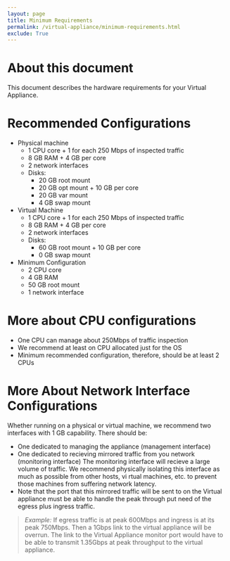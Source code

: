 ```yaml
---
layout: page
title: Minimum Requirements
permalink: /virtual-appliance/minimum-requirements.html
exclude: True
---
```


# About this document

This document describes the hardware requirements for your Virtual Appliance.

# Recommended Configurations
* Physical machine
    * 1 CPU core + 1 for each 250 Mbps of inspected traffic
    * 8 GB RAM + 4 GB per core
    * 2 network interfaces
    * Disks:
        * 20 GB root mount
        * 20 GB opt mount + 10 GB per core
        * 20 GB var mount
        * 4 GB swap mount
* Virtual Machine
    * 1 CPU core + 1 for each 250 Mbps of inspected traffic
    * 8 GB RAM + 4 GB per core 
    * 2 network interfaces
    * Disks:
        * 60 GB root mount + 10 GB per core
        * 0 GB swap mount
* Minimum Configuration
    * 2 CPU core
    * 4 GB RAM
    * 50 GB root mount
    * 1 network interface

# More about CPU configurations
* One CPU can manage about 250Mbps of traffic inspection
* We recommend at least on CPU allocated just for the OS
* Minimum recommended configuration, therefore, should be at least 2 CPUs

# More About Network Interface Configurations
Whether running on a physical or virtual machine, we recommend two interfaces with 1 GB capability.  There should be:
* One dedicated to managing the appliance (management interface)
* One dedicated to recieving mirrored traffic from you network (monitoring interface)
The monitoring interface will recieve a large volume of traffic.  We recommend physically isolating this interface as much as possible from other hosts, vi
rtual machines, etc. to prevent those machines from suffering network latency.
* Note that the port that this mirrored traffic will be sent to on the Virtual appliance must be able to handle the peak through put need of the egress plus ingress traffic.
> *Example:*  If egress traffic is at peak 600Mbps and ingress is at its peak 750Mbps. Then a 1Gbps link to the virtual appliance will be overrun. The link to the Virtual Appliance monitor port would have to be able to transmit 1.35Gbps at peak throughput to the virtual appliance.
